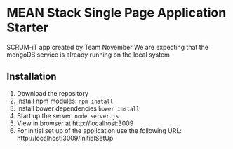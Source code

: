 # MEAN Stack Single Page Application Starter

SCRUM-iT app created by Team November 
We are expecting that the mongoDB service is already running on the local system
## Installation
1. Download the repository
2. Install npm modules: `npm install`
3. Install bower dependencies `bower install`
4. Start up the server: `node server.js`
5. View in browser at http://localhost:3009
6. For initial set up of the application use the following URL: http://localhost:3009/initialSetUp
